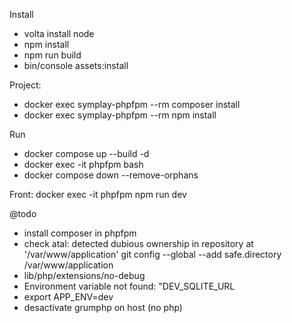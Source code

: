 Install
- volta install node
- npm install
- npm run build
- bin/console assets:install

Project:
- docker exec symplay-phpfpm --rm composer install
- docker exec symplay-phpfpm --rm npm install 

Run
- docker compose up --build -d
- docker exec -it phpfpm bash
- docker compose down --remove-orphans

Front: docker exec -it phpfpm npm run dev

@todo
- install composer in phpfpm
- check atal: detected dubious ownership in repository at '/var/www/application'
        git config --global --add safe.directory /var/www/application
- lib/php/extensions/no-debug
- Environment variable not found: "DEV_SQLITE_URL
- export APP_ENV=dev
- desactivate grumphp on host (no php)